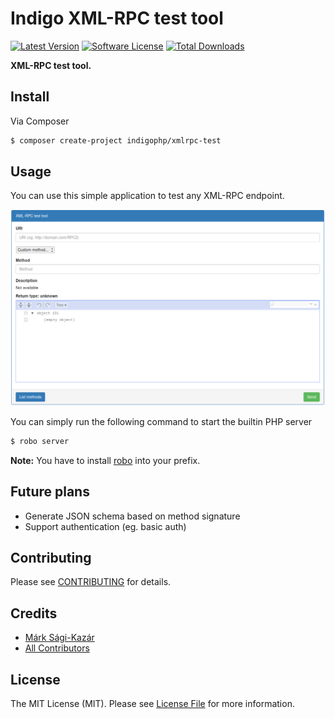 # Indigo XML-RPC test tool

[![Latest Version](https://img.shields.io/github/release/indigophp/xmlrpc-test.svg?style=flat-square)](https://github.com/indigophp/xmlrpc-test/releases)
[![Software License](https://img.shields.io/badge/license-MIT-brightgreen.svg?style=flat-square)](LICENSE)
[![Total Downloads](https://img.shields.io/packagist/dt/indigophp/xmlrpc-test.svg?style=flat-square)](https://packagist.org/packages/indigophp/xmlrpc-test)

**XML-RPC test tool.**


## Install

Via Composer

``` bash
$ composer create-project indigophp/xmlrpc-test
```

## Usage

You can use this simple application to test any XML-RPC endpoint.

![screenshot](https://github.com/indigophp/xmlrpc-test/raw/develop/resources/screenshot.png "Screenshot")

You can simply run the following command to start the builtin PHP server

``` bash
$ robo server
```

**Note:** You have to install [robo](http://robo.li) into your prefix.


## Future plans

- Generate JSON schema based on method signature
- Support authentication (eg. basic auth)


## Contributing

Please see [CONTRIBUTING](CONTRIBUTING.md) for details.


## Credits

- [Márk Sági-Kazár](https://github.com/sagikazarmark)
- [All Contributors](https://github.com/indigophp/xmlrpc-test/contributors)


## License

The MIT License (MIT). Please see [License File](LICENSE) for more information.
